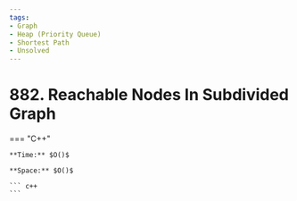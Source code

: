 ```yaml
---
tags:
- Graph
- Heap (Priority Queue)
- Shortest Path
- Unsolved
---
```



# 882. Reachable Nodes In Subdivided Graph

=== "C++"

    **Time:** $O()$

    **Space:** $O()$

    ``` c++
    ```